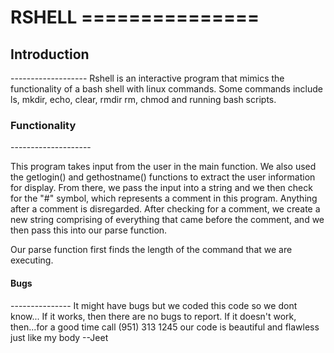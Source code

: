 <h1>RSHELL</hi>
===============

<h2>Introduction</h2>
-------------------
Rshell is an interactive program that mimics the functionality of a 
bash shell with linux commands. Some commands include ls, mkdir, echo, clear, rmdir
rm, chmod and running bash scripts.

<h3>Functionality</h3>
--------------------

This program takes input from the user in the main function. 
We also used the getlogin() and gethostname() functions to 
extract the user information for display. From there,
we pass the input into a string and we then check for the "#" symbol, which
represents a comment in this program. Anything after a comment is disregarded.
After checking for a comment, we create a new string comprising of everything that
came before the comment, and we then pass this into our parse function.

Our parse function first finds the length of the command that we are 
executing. 

<h4>Bugs</h4>
---------------
It might have bugs but we coded this code so we dont know... If it works, then
there are no bugs to report.
If it doesn't work, then...for a good time call (951) 313 1245
our code is beautiful and flawless just like my body --Jeet




